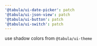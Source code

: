 ```yaml
---
'@tabula/ui-date-picker': patch
'@tabula/ui-json-view': patch
'@tabula/ui-button': patch
'@tabula/ui-switch': patch
---
```


use shadow colors from `@tabula/ui-theme`
